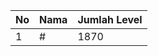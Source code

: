 | No | Nama            | Jumlah Level |
|----|-----------------|--------------|
| 1  | #    |    1870        |
